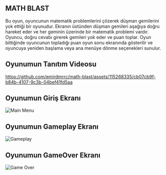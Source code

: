 ## MATH BLAST
Bu oyun, oyuncunun matematik problemlerini çözerek düşman gemilerini yok ettiği bir oyunudur. Ekranın üstünden düşman gemileri aşağıya doğru hareket eder ve her geminin üzerinde bir matematik problemi vardır. Oyuncu, doğru cevabı girerek gemileri yok eder ve puan toplar. 
Oyun bittiğinde oyuncunun topladığı puan oyun sonu ekranında gösterilir ve oyuncuya yeniden başlama veya ana menüye dönme seçenekleri sunulur.

## Oyunumun Tanıtım Videosu
https://github.com/emirdmrrc/math-blast/assets/115268335/cb07cb9f-b84b-4107-9c3b-04bef41fd5aa

## Oyunumun Giriş Ekranı 
![Main Menu](https://github.com/emirdmrrc/math-blast/assets/115268335/ecc7e046-ecd6-4ce6-af3b-014f2e04dabd)

## Oyunumun Gameplay Ekranı
![Gameplay](https://github.com/emirdmrrc/math-blast/assets/115268335/0c9f1bbd-f1aa-46e4-b454-17d05558847d)

## Oyunumun GameOver Ekranı
![Game Over](https://github.com/emirdmrrc/math-blast/assets/115268335/a543a38e-4f85-40e2-857f-c31da79e41bf)


